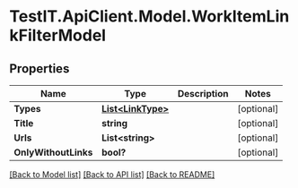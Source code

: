 # TestIT.ApiClient.Model.WorkItemLinkFilterModel

## Properties

Name | Type | Description | Notes
------------ | ------------- | ------------- | -------------
**Types** | [**List&lt;LinkType&gt;**](LinkType.md) |  | [optional] 
**Title** | **string** |  | [optional] 
**Urls** | **List&lt;string&gt;** |  | [optional] 
**OnlyWithoutLinks** | **bool?** |  | [optional] 

[[Back to Model list]](../README.md#documentation-for-models) [[Back to API list]](../README.md#documentation-for-api-endpoints) [[Back to README]](../README.md)

